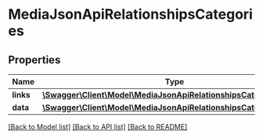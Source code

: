 # MediaJsonApiRelationshipsCategories

## Properties
Name | Type | Description | Notes
------------ | ------------- | ------------- | -------------
**links** | [**\Swagger\Client\Model\MediaJsonApiRelationshipsCategoriesLinks**](MediaJsonApiRelationshipsCategoriesLinks.md) |  | [optional] 
**data** | [**\Swagger\Client\Model\MediaJsonApiRelationshipsCategoriesData[]**](MediaJsonApiRelationshipsCategoriesData.md) |  | [optional] 

[[Back to Model list]](../../README.md#documentation-for-models) [[Back to API list]](../../README.md#documentation-for-api-endpoints) [[Back to README]](../../README.md)

